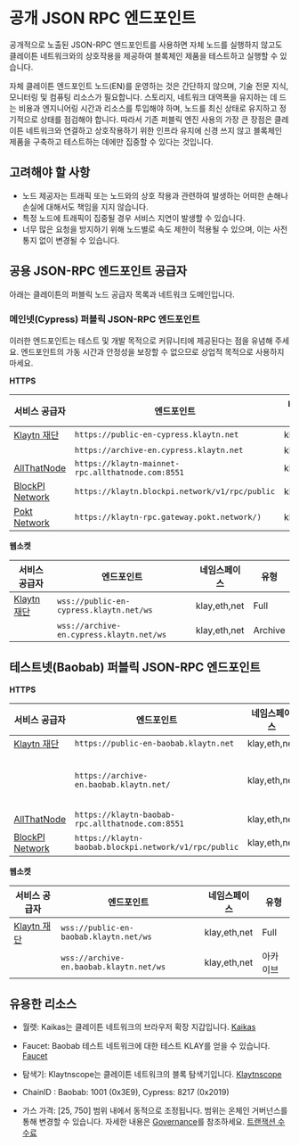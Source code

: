 # 공개 JSON RPC 엔드포인트

공개적으로 노출된 JSON-RPC 엔드포인트를 사용하면 자체 노드를 실행하지 않고도 클레이튼 네트워크와의 상호작용을 제공하여 블록체인 제품을 테스트하고 실행할 수 있습니다.

자체 클레이튼 엔드포인트 노드(EN)를 운영하는 것은 간단하지 않으며, 기술 전문 지식, 모니터링 및 컴퓨팅 리소스가 필요합니다. 스토리지, 네트워크 대역폭을 유지하는 데 드는 비용과 엔지니어링 시간과 리소스를 투입해야 하며, 노드를 최신 상태로 유지하고 정기적으로 상태를 점검해야 합니다. 따라서 기존 퍼블릭 엔진 사용의 가장 큰 장점은 클레이튼 네트워크와 연결하고 상호작용하기 위한 인프라 유지에 신경 쓰지 않고 블록체인 제품을 구축하고 테스트하는 데에만 집중할 수 있다는 것입니다.
 
## 고려해야 할 사항

- 노드 제공자는 트래픽 또는 노드와의 상호 작용과 관련하여 발생하는 어떠한 손해나 손실에 대해서도 책임을 지지 않습니다.
- 특정 노드에 트래픽이 집중될 경우 서비스 지연이 발생할 수 있습니다.
- 너무 많은 요청을 방지하기 위해 노드별로 속도 제한이 적용될 수 있으며, 이는 사전 통지 없이 변경될 수 있습니다.

## 공용 JSON-RPC 엔드포인트 공급자

아래는 클레이튼의 퍼블릭 노드 공급자 목록과 네트워크 도메인입니다.

### 메인넷(Cypress) 퍼블릭 JSON-RPC 엔드포인트

이러한 엔드포인트는 테스트 및 개발 목적으로 커뮤니티에 제공된다는 점을 유념해 주세요.
엔드포인트의 가동 시간과 안정성을 보장할 수 없으므로 상업적 목적으로 사용하지 마세요.

**HTTPS**

|서비스 공급자|엔드포인트|네임스페이스|유형|
|---|---|---|---|
|[Klaytn 재단](https://www.klaytn.foundation)|`https://public-en-cypress.klaytn.net`|klay,eth,net|Full|
||`https://archive-en.cypress.klaytn.net`|klay,eth,net|Archive|
|[AllThatNode](www.allthatnode.com)|`https://klaytn-mainnet-rpc.allthatnode.com:8551`|klay,eth,net|Full|
|[BlockPI Network](https://blockpi.io/)|`https://klaytn.blockpi.network/v1/rpc/public`|klay,eth,net|Full|
|[Pokt Network](https://pokt.network/)|`https://klaytn-rpc.gateway.pokt.network/)`|klay,eth,net|Full|

**웹소켓**

|서비스 공급자|엔드포인트|네임스페이스|유형|
|---|---|---|---|
|[Klaytn 재단](https://www.klaytn.foundation)|`wss://public-en-cypress.klaytn.net/ws`|klay,eth,net|Full|
||`wss://archive-en.cypress.klaytn.net/ws`|klay,eth,net|Archive|


## 테스트넷(Baobab) 퍼블릭 JSON-RPC 엔드포인트

**HTTPS**

|서비스 공급자|엔드포인트|네임스페이스|유형|
|---|---|---|---|
|[Klaytn 재단](https://www.klaytn.foundation)|`https://public-en-baobab.klaytn.net`|klay,eth,net|Full|
||`https://archive-en.baobab.klaytn.net/`|klay,eth,net|아카이브|
|[AllThatNode](www.allthatnode.com)|`https://klaytn-baobab-rpc.allthatnode.com:8551`|klay,eth,net|Full|
|[BlockPI Network](https://blockpi.io/)|`https://klaytn-baobab.blockpi.network/v1/rpc/public`|klay,eth,net|Full|

**웹소켓**

|서비스 공급자|엔드포인트|네임스페이스|유형|
|---|---|---|---|
|[Klaytn 재단](https://www.klaytn.foundation)|`wss://public-en-baobab.klaytn.net/ws`|klay,eth,net|Full|
||`wss://archive-en.baobab.klaytn.net/ws`|klay,eth,net|아카이브|

## 유용한 리소스

- 월렛: Kaikas는 클레이튼 네트워크의 브라우저 확장 지갑입니다.
[Kaikas](../../build/tools/wallets/kaikas.md)

- Faucet: Baobab 테스트 네트워크에 대한 테스트 KLAY를 얻을 수 있습니다.
[Faucet](../../build/tools/wallets/klaytn-wallet.md#how-to-receive-baobab-testnet-klay)

- 탐색기: Klaytnscope는 클레이튼 네트워크의 블록 탐색기입니다.
[Klaytnscope](../../build/tools/block-explorers/klaytnscope.md)

- ChainID : Baobab: 1001 (0x3E9), Cypress: 8217 (0x2019)

- 가스 가격: [25, 750] 범위 내에서 동적으로 조정됩니다. 범위는 온체인 거버넌스를 통해 변경할 수 있습니다. 자세한 내용은 [Governance](../json-rpc/governance.md)를 참조하세요.
[트랜잭션 수수료](../../learn/transaction-fees.md)

